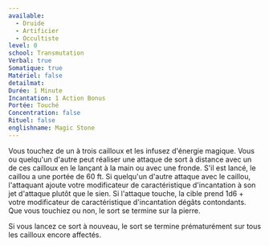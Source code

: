 ```yaml
---
available:
  - Druide
  - Artificier
  - Occultiste
level: 0
school: Transmutation
Verbal: true
Somatique: true
Matériel: false
detailmat: 
Durée: 1 Minute
Incantation: 1 Action Bonus
Portée: Touché
Concentration: false
Rituel: false
englishname: Magic Stone
---
```

Vous touchez de un à trois cailloux et les infusez d'énergie magique. Vous ou quelqu'un d'autre peut réaliser une attaque de sort à distance avec un de ces cailloux en le lançant à la main ou avec une fronde. S'il est lancé, le caillou a une portée de 60 ft. Si quelqu'un d'autre attaque avec le caillou, l'attaquant ajoute votre modificateur de caractéristique d'incantation à son jet d'attaque plutôt que le sien. Si l'attaque touche, la cible prend 1d6 + votre modificateur de caractéristique d'incantation dégâts contondants. Que vous touchiez ou non, le sort se termine sur la pierre.

Si vous lancez ce sort à nouveau, le sort se termine prématurément sur tous les cailloux encore affectés.
